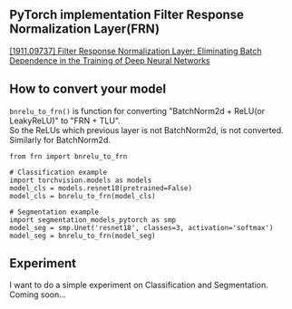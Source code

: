 
## PyTorch implementation Filter Response Normalization Layer(FRN)

[\[1911\.09737\] Filter Response Normalization Layer: Eliminating Batch Dependence in the Training of Deep Neural Networks](https://arxiv.org/abs/1911.09737)


## How to convert your model

`bnrelu_to_frn()` is function for converting "BatchNorm2d + ReLU(or LeakyReLU)" to "FRN + TLU".  
So the ReLUs which previous layer is not BatchNorm2d, is not converted.  
Similarly for BatchNorm2d.


```python3
from frn import bnrelu_to_frn

# Classification example
import torchvision.models as models
model_cls = models.resnet18(pretrained=False)
model_cls = bnrelu_to_frn(model_cls)

# Segmentation example
import segmentation_models_pytorch as smp
model_seg = smp.Unet('resnet18', classes=3, activation='softmax')
model_seg = bnrelu_to_frn(model_seg)
```

## Experiment

I want to do a simple experiment on Classification and Segmentation.  
Coming soon...
